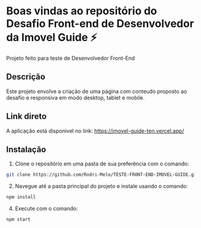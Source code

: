 # Boas vindas ao repositório do Desafio Front-end de Desenvolvedor da Imovel Guide ⚡

Projeto feito para teste de Desenvolvedor Front-End

## Descrição

Este projeto envolve a criação de uma página com conteudo proposto ao desafio e responsiva em modo desktop, tablet e mobile. 

## Link direto

A aplicação está disponivel no link: https://imovel-guide-ten.vercel.app/

## Instalação 

1. Clone o repositório em uma pasta de sua preferência com o comando: 

```bash 
git clone https://github.com/Rodri-Melo/TESTE-FRONT-END-IMOVEL-GUIDE.git
```

2. Navegue até a pasta principal do projeto e instale usando o comando:

```bash 
npm install
```

4. Execute com o comando:

```bash
npm start
```


